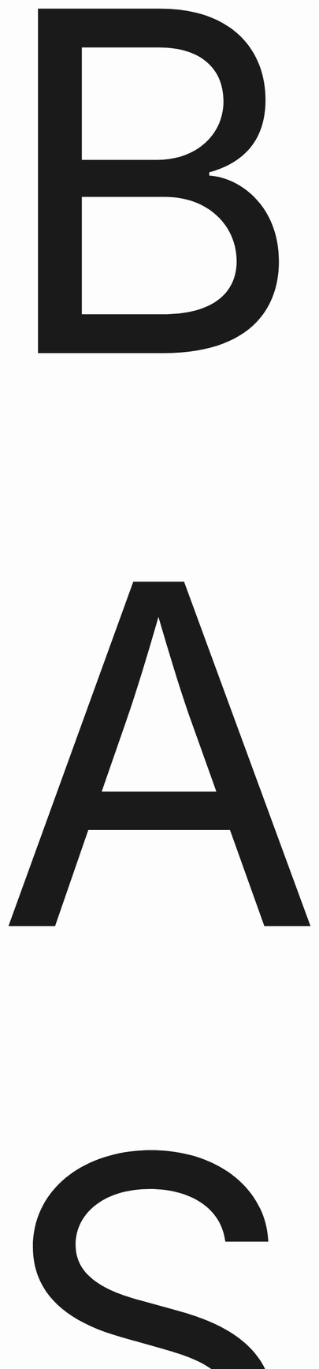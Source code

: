 <p style="font-size: 100vw;">
  BASED???
</p>
<div></div>
<canvas></canvas>
<button></button>
<!---
Jan-Spalding/Jan-Spalding is a ✨ special ✨ repository because its `README.md` (this file) appears on your GitHub profile.
You can click the Preview link to take a look at your changes.
--->
